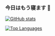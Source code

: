 ### 今日はもう寝ます 👋

[![GitHub stats](https://github-readme-stats.vercel.app/api?username=Prgckwb&theme=vue-dark&show_icons=true)](https://github.com/Prgckwb/github-readme-stats)

[![Top Languages](https://github-readme-stats.vercel.app/api/top-langs/?username=Prgckwb&theme=vue-dark&show_icons=true&layout=compact)](https://github.com/Prgckwb/github-readme-stats)
